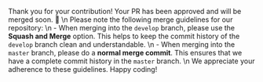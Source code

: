 Thank you for your contribution! Your PR has been approved and will be merged soon. :rocket: \n Please note the following merge guidelines for our repository: \n - When merging into the `develop` branch, please use the **Squash and Merge** option. This helps to keep the commit history of the `develop` branch clean and understandable. \n - When merging into the `master` branch, please do a **normal merge commit**. This ensures that we have a complete commit history in the `master` branch. \n We appreciate your adherence to these guidelines. Happy coding!
